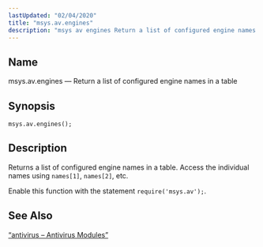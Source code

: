 ```yaml
---
lastUpdated: "02/04/2020"
title: "msys.av.engines"
description: "msys av engines Return a list of configured engine names in a table msys av engines Returns a list of configured engine names in a table Access the individual names using names 1 names 2 etc Enable this function with the statement require msys av Section 14 5 antivirus Antivirus..."
---
```


<a name="lua.ref.msys.av.engines"></a> 
## Name

msys.av.engines — Return a list of configured engine names in a table

<a name="idp26088368"></a> 
## Synopsis

`msys.av.engines();`

<a name="idp26090352"></a> 
## Description

Returns a list of configured engine names in a table. Access the individual names using `names[1]`, `names[2]`, etc.

Enable this function with the statement `require('msys.av');`.

<a name="idp26093856"></a> 
## See Also

[“antivirus – Antivirus Modules”](/momentum/3/3-reference/3-reference-modules-antivirus)
